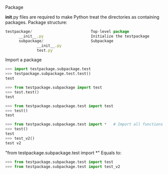 Package

__init__.py files are required to make Python treat the directories as containing packages. Package structure:

```javascript
testpackage/                          Top-level package
      __init__.py                     Initialize the testpackage
      subpackage/                     Subpackage
              __init__.py
              test.py
```


Import a package
```python
>>> import testpackage.subpackage.test
>>> testpackage.subpackage.test.test()
test
```

```python
>>> from testpackage.subpackage import test
>>> test.test()
test
```

```python
>>> from testpackage.subpackage.test import test
>>> test()
test
```
```python
>>> from testpackage.subpackage.test import *   # Import all functions of test.py
>>> test()
test
>>> test_v2()
test v2
```

"from testpackage.subpackage.test import *" Equals to:
```python
>>> from testpackage.subpackage.test import test
>>> from testpackage.subpackage.test import test_v2
```
